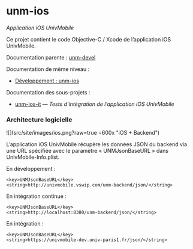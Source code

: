 unm-ios
=======

_Application iOS UnivMobile_

Ce projet contient le code Objective-C / Xcode de l’application iOS UnivMobile.

Documentation parente : [unm-devel](../../../unm-devel/blob/develop/README.md "Documentation parente : unm-devel/README.md")

Documentation de même niveau :

  * [Développement : unm-ios](Devel.md "Documentation : unm-ios/Devel.md")

Documentation des sous-projets :

  * [unm-ios-it](unm-ios-it/README.md) — _Tests d’intégration de l’application iOS UnivMobile_

### Architecture logicielle

![](src/site/images/ios.png?raw=true =600x "iOS + Backend")

L’application iOS UnivMobile récupère les données JSON du backend
via une URL spécifiée avec le paramètre « UNMJsonBaseURL »
dans UnivMobile-Info.plist.

En développement :

    <key>UNMJsonBaseURL</key>
    <string>http://univmobile.vswip.com/unm-backend/json/</string>

En intégration continue :

    <key>UNMJsonBaseURL</key>
    <string>http://localhost:8380/unm-backend/json/</string>
    
En intégration :

    <key>UNMJsonBaseURL</key>
    <string>https://univmobile-dev.univ-paris1.fr/json/</string>
